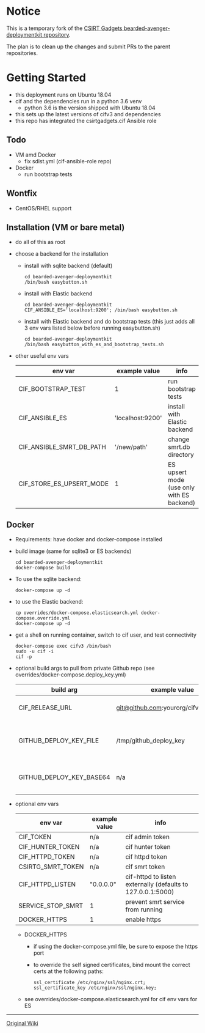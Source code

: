 # Notice

This is a temporary fork of the [CSIRT Gadgets bearded-avenger-deploymentkit repository](https://github.com/csirtgadgets/bearded-avenger-deploymentkit).

The plan is to clean up the changes and submit PRs to the parent repositories. 

# Getting Started

* this deployment runs on Ubuntu 18.04
* cif and the dependencies run in a python 3.6 venv
  * python 3.6 is the version shipped with Ubuntu 18.04
* this sets up the latest versions of cifv3 and dependencies
* this repo has integrated the csirtgadgets.cif Ansible role

## Todo

* VM amd Docker
  * fix sdist.yml (cif-ansible-role repo)
* Docker
  * run bootstrap tests

## Wontfix

* CentOS/RHEL support

## Installation (VM or bare metal)

* do all of this as root

* choose a backend for the installation

  * install with sqlite backend (default)

        cd bearded-avenger-deploymentkit
        /bin/bash easybutton.sh

  * install with Elastic backend

        cd bearded-avenger-deploymentkit
        CIF_ANSIBLE_ES='localhost:9200'; /bin/bash easybutton.sh

  * install with Elastic backend and do bootstrap tests (this just adds all 3 env vars listed below before running easybutton.sh)

        cd bearded-avenger-deploymentkit
        /bin/bash easybutton_with_es_and_bootstrap_tests.sh

* other useful env vars

  | env var | example value | info |
  | --- | --- | --- |
  | CIF_BOOTSTRAP_TEST | 1 | run bootstrap tests |
  | CIF_ANSIBLE_ES | 'localhost:9200' | install with Elastic backend |
  | CIF_ANSIBLE_SMRT_DB_PATH | '/new/path' | change smrt.db directory |
  | CIF_STORE_ES_UPSERT_MODE | 1 | ES upsert mode (use only with ES backend) |

## Docker

* Requirements: have docker and docker-compose installed

* build image (same for sqlite3 or ES backends)

      cd bearded-avenger-deploymentkit
      docker-compose build

* To use the sqlite backend:

      docker-compose up -d

* to use the Elastic backend:

      cp overrides/docker-compose.elasticsearch.yml docker-compose.override.yml
      docker-compose up -d

* get a shell on running container, switch to cif user, and test connectivity

      docker-compose exec cifv3 /bin/bash
      sudo -u cif -i
      cif -p

* optional build args to pull from private Github repo (see overrides/docker-compose.deploy_key.yml)


  | build arg | example value | info |
  | --- | --- | --- |
  | CIF_RELEASE_URL | git@github.com:yourorg/cifv3_code.git | ssh address for repo |
  | GITHUB_DEPLOY_KEY_FILE | /tmp/github_deploy_key | path for github deploy key in container |
  | GITHUB_DEPLOY_KEY_BASE64 | n/a | base64 encoded private ssh key |

* optional env vars

  | env var | example value | info |
  | --- | --- | --- |
  | CIF_TOKEN | n/a |cif admin token |
  | CIF_HUNTER_TOKEN | n/a |cif hunter token |
  | CIF_HTTPD_TOKEN | n/a | cif httpd token |
  | CSIRTG_SMRT_TOKEN | n/a | cif smrt token |
  | CIF_HTTPD_LISTEN | "0.0.0.0" | cif-httpd to listen externally (defaults to 127.0.0.1:5000) |
  | SERVICE_STOP_SMRT | 1 | prevent smrt service from running |
  | DOCKER_HTTPS | 1 | enable https |

  * DOCKER_HTTPS
    * if using the docker-compose.yml file, be sure to expose the https port
    * to override the self signed certificates, bind mount the correct certs
      at the following paths:

          ssl_certificate /etc/nginx/ssl/nginx.crt;
          ssl_certificate_key /etc/nginx/ssl/nginx.key;

  * see overrides/docker-compose.elasticsearch.yml for cif env vars for ES

---

[Original Wiki](https://github.com/csirtgadgets/bearded-avenger-deploymentkit/wiki)
